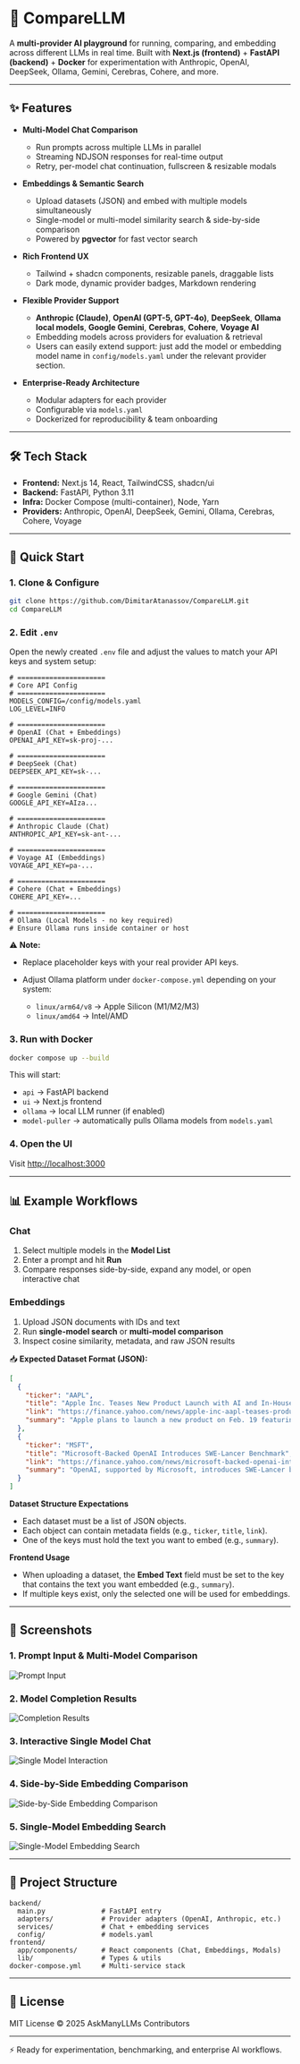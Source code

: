 # 🔮 CompareLLM

A **multi-provider AI playground** for running, comparing, and embedding across different LLMs in real time. Built with **Next.js (frontend)** + **FastAPI (backend)** + **Docker** for experimentation with Anthropic, OpenAI, DeepSeek, Ollama, Gemini, Cerebras, Cohere, and more.

---

## ✨ Features

* **Multi-Model Chat Comparison**

  * Run prompts across multiple LLMs in parallel
  * Streaming NDJSON responses for real-time output
  * Retry, per-model chat continuation, fullscreen & resizable modals

* **Embeddings & Semantic Search**

  * Upload datasets (JSON) and embed with multiple models simultaneously
  * Single-model or multi-model similarity search & side-by-side comparison
  * Powered by **pgvector** for fast vector search

* **Rich Frontend UX**

  * Tailwind + shadcn components, resizable panels, draggable lists
  * Dark mode, dynamic provider badges, Markdown rendering

* **Flexible Provider Support**

  * **Anthropic (Claude)**, **OpenAI (GPT-5, GPT-4o)**, **DeepSeek**, **Ollama local models**, **Google Gemini**, **Cerebras**, **Cohere**, **Voyage AI**
  * Embedding models across providers for evaluation & retrieval
  * Users can easily extend support: just add the model or embedding model name in `config/models.yaml` under the relevant provider section.

* **Enterprise-Ready Architecture**

  * Modular adapters for each provider
  * Configurable via `models.yaml`
  * Dockerized for reproducibility & team onboarding

---

## 🛠️ Tech Stack

* **Frontend:** Next.js 14, React, TailwindCSS, shadcn/ui
* **Backend:** FastAPI, Python 3.11
* **Infra:** Docker Compose (multi-container), Node, Yarn
* **Providers:** Anthropic, OpenAI, DeepSeek, Gemini, Ollama, Cerebras, Cohere, Voyage

---

## 🚀 Quick Start

### 1. Clone & Configure

```bash
git clone https://github.com/DimitarAtanassov/CompareLLM.git
cd CompareLLM
```

### 2. Edit `.env`

Open the newly created `.env` file and adjust the values to match your API keys and system setup:

```env
# ======================
# Core API Config
# ======================
MODELS_CONFIG=/config/models.yaml
LOG_LEVEL=INFO

# ======================
# OpenAI (Chat + Embeddings)
OPENAI_API_KEY=sk-proj-...

# ======================
# DeepSeek (Chat)
DEEPSEEK_API_KEY=sk-...

# ======================
# Google Gemini (Chat)
GOOGLE_API_KEY=AIza...

# ======================
# Anthropic Claude (Chat)
ANTHROPIC_API_KEY=sk-ant-...

# ======================
# Voyage AI (Embeddings)
VOYAGE_API_KEY=pa-...

# ======================
# Cohere (Chat + Embeddings)
COHERE_API_KEY=...

# ======================
# Ollama (Local Models - no key required)
# Ensure Ollama runs inside container or host
```

⚠️ **Note:**

* Replace placeholder keys with your real provider API keys.
* Adjust Ollama platform under `docker-compose.yml` depending on your system:

  * `linux/arm64/v8` → Apple Silicon (M1/M2/M3)
  * `linux/amd64` → Intel/AMD

### 3. Run with Docker

```bash
docker compose up --build
```

This will start:

* `api` → FastAPI backend
* `ui` → Next.js frontend
* `ollama` → local LLM runner (if enabled)
* `model-puller` → automatically pulls Ollama models from `models.yaml`

### 4. Open the UI

Visit [http://localhost:3000](http://localhost:3000)

---

## 📊 Example Workflows

### Chat

1. Select multiple models in the **Model List**
2. Enter a prompt and hit **Run**
3. Compare responses side-by-side, expand any model, or open interactive chat

### Embeddings

1. Upload JSON documents with IDs and text
2. Run **single-model search** or **multi-model comparison**
3. Inspect cosine similarity, metadata, and raw JSON results

📥 **Expected Dataset Format (JSON):**

```json
[
  {
    "ticker": "AAPL",
    "title": "Apple Inc. Teases New Product Launch with AI and In-House Modem",
    "link": "https://finance.yahoo.com/news/apple-inc-aapl-teases-product-182528020.html",
    "summary": "Apple plans to launch a new product on Feb. 19 featuring Apple Intelligence and an in-house modem chip."
  },
  {
    "ticker": "MSFT",
    "title": "Microsoft-Backed OpenAI Introduces SWE-Lancer Benchmark",
    "link": "https://finance.yahoo.com/news/microsoft-backed-openai-introduces-swe-182754256.html",
    "summary": "OpenAI, supported by Microsoft, introduces SWE-Lancer benchmark with 1,400+ tasks for evaluating AI performance."
  }
]
```

**Dataset Structure Expectations**

* Each dataset must be a list of JSON objects.
* Each object can contain metadata fields (e.g., `ticker`, `title`, `link`).
* One of the keys must hold the text you want to embed (e.g., `summary`).

**Frontend Usage**

* When uploading a dataset, the **Embed Text** field must be set to the key that contains the text you want embedded (e.g., `summary`).
* If multiple keys exist, only the selected one will be used for embeddings.

---

## 📸 Screenshots

### 1. Prompt Input & Multi-Model Comparison

![Prompt Input](./prompt_in.png)

### 2. Model Completion Results

![Completion Results](./completion.png)

### 3. Interactive Single Model Chat

![Single Model Interaction](./singleModelInteraction.png)

### 4. Side-by-Side Embedding Comparison

![Side-by-Side Embedding Comparison](./side_by_side_embed.png)

### 5. Single-Model Embedding Search

![Single-Model Embedding Search](./single_embed_search.png)

---

## 🧩 Project Structure

```
backend/
  main.py              # FastAPI entry
  adapters/            # Provider adapters (OpenAI, Anthropic, etc.)
  services/            # Chat + embedding services
  config/              # models.yaml
frontend/
  app/components/      # React components (Chat, Embeddings, Modals)
  lib/                 # Types & utils
docker-compose.yml     # Multi-service stack
```

---

## 📜 License

MIT License © 2025 AskManyLLMs Contributors

---

⚡ Ready for experimentation, benchmarking, and enterprise AI workflows.

